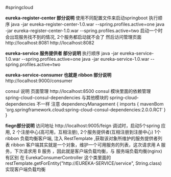 #springcloud

****eureka-register-center 部分说明****
使用不同配置文件来启动springboot
执行顺序 
java -jar eureka-register-center-1.0.war --spring.profiles.active=one
java -jar eureka-register-center-1.0.war --spring.profiles.active=two
启动一个时会出现服务找不到的情况, 2个服务都启动就不会了
然后访问管理页面
http://localhost:8081  http://localhost:8082


****eureka-service 服务提供者 部分说明****
执行顺序
java -jar eureka-service-1.0.war --spring.profiles.active=one
java -jar eureka-service-1.0.war --spring.profiles.active=two


****eureka-service-consumer 也就是 ribbon 部分说明****
http://localhost:9000/consumer


consul 说明
页面管理 http://localhost:8500
consul 模块里面的依赖管理 spring-cloud-consul-dependencies 与其他模块的 spring-cloud-dependencies 不一样
注意
dependencyManagement {
    imports {
        mavenBom 'org.springframework.cloud:spring-cloud-consul-dependencies:2.0.0.RC1'
    }
}

**fiegn部分说明**
访问地址
http://localhost:9005/feign
调试时，启动5个spring 应用, 2 个注册中心(高可用，互相注册), 2个服务提供者(互相注册到注册中心)
1个 ribbon 负载均衡客户端, 注入 RestTemplate ,获取该对象所维护的服务提供者列表
ribbon 客户端其实就是一个对象，维护一个可用服务的列表，这次请求用 A 服务，下次请求用 B 服务
，因此就是客户端负载均衡，与 服务端负载均衡(nginx)有区别
在 EurekaConsumerController 这个类里面的 
restTemplate.getForEntity("http://EUREKA-SERVICE/service", String.class)
实现客户端负载均衡





